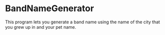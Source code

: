 # BandNameGenerator
This program lets you generate a band name using the name of the city that you grew up in and your pet name.
